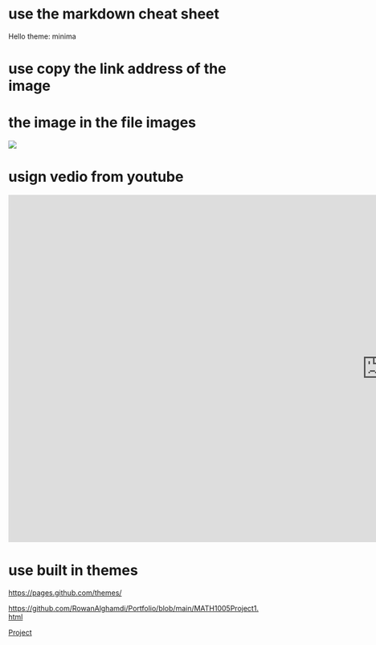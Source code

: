 # use the markdown cheat sheet 
Hello 
theme: minima
# use copy the link address of the image 
# the image in the file images
![](/images/image1.jpeg)


# usign vedio from youtube 

<iframe width="1487" height="691" src="https://www.youtube.com/embed/dQw4w9WgXcQ" frameborder="0" allow="accelerometer; autoplay; clipboard-write; encrypted-media; gyroscope; picture-in-picture" allowfullscreen></iframe>

# use built in themes 
https://pages.github.com/themes/




https://github.com/RowanAlghamdi/Portfolio/blob/main/MATH1005Project1.html
<p><a href="MATH1005Project1.html">Project</a>
